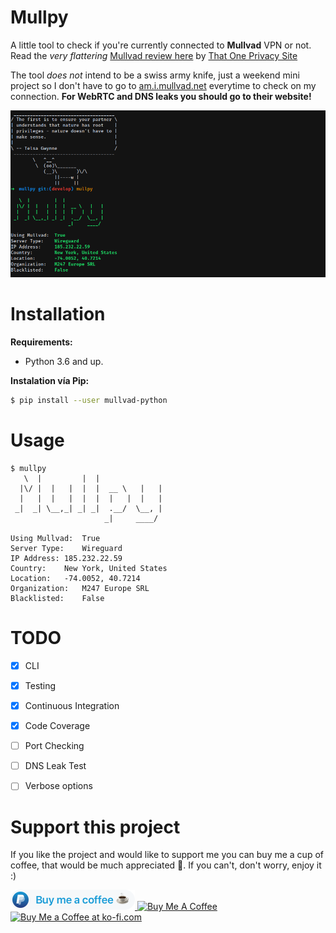 # Mullpy

A little tool to check if you're currently connected to **Mullvad** VPN or not. Read the _very flattering_ [Mullvad review here](https://thatoneprivacysite.net/2017/10/03/mullvad-review/) by [That One Privacy Site](https://thatoneprivacysite.net/)

The tool _does not_ intend to be a swiss army knife, just a weekend mini project so I don't have to go to [am.i.mullvad.net](http://am.i.mullvad.net/) everytime to check on my connection. **For WebRTC and DNS leaks you should go to their website!**

![Mullvad ON](assets/mullvad_on.png)

# Installation

**Requirements:**
* Python 3.6 and up.

**Instalation vía Pip:**
```bash
$ pip install --user mullvad-python
```

# Usage
```
$ mullpy
   \  |         |  |               
  |\/ |  |   |  |  |  __ \   |   | 
  |   |  |   |  |  |  |   |  |   | 
 _|  _| \__,_| _| _|  .__/  \__, | 
                     _|     ____/  

Using Mullvad:	True
Server Type:	Wireguard
IP Address:	185.232.22.59
Country:	New York, United States
Location:	-74.0052, 40.7214
Organization:	M247 Europe SRL
Blacklisted: 	False
```

# TODO
- [x] CLI
- [x] Testing
- [x] Continuous Integration
- [x] Code Coverage
- [ ] Port Checking
- [ ] DNS Leak Test
- [ ] Verbose options


# Support this project
If you like the project and would like to support me you can buy me a cup of coffee, that would be much appreciated 🙏. If you can't, don't worry, enjoy it :)

<a href="https://www.paypal.me/orozcofranccesco">
  <img height="32" src="assets/paypal_badge.png" />
</a> <a href="https://www.buymeacoffee.com/franccesco" target="_blank"><img src="https://www.buymeacoffee.com/assets/img/custom_images/white_img.png" alt="Buy Me A Coffee" style="height: auto !important;width: auto !important;" ></a> <a href='https://ko-fi.com/V7V8AXFE' target='_blank'><img height='36' style='border:0px;height:36px;' src='https://az743702.vo.msecnd.net/cdn/kofi2.png?v=0' border='0' alt='Buy Me a Coffee at ko-fi.com' /></a>
